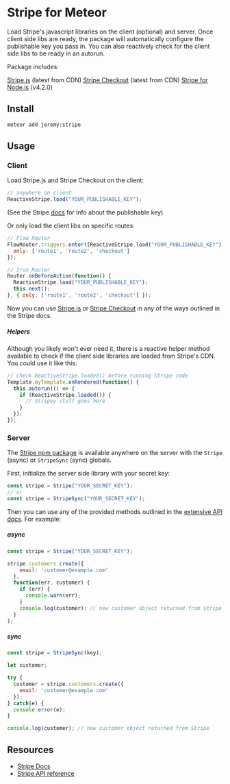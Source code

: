 # Stripe for Meteor

Load Stripe's javascript libraries on the client (optional) and server.  Once client side libs are ready, the package will automatically configure the publishable key you pass in.  You can also reactively check for the client side libs to be ready in an autorun.

Package includes:

[Stripe.js](https://stripe.com/docs/stripe.js) (latest from CDN)
[Stripe Checkout](https://stripe.com/docs/checkout) (latest from CDN)
[Stripe for Node.js](https://www.npmjs.com/package/stripe) (v4.2.0)

## Install

```bash
meteor add jeremy:stripe
```

## Usage

### Client

Load Stripe.js and Stripe Checkout on the client:

```js
// anywhere on client
ReactiveStripe.load("YOUR_PUBLISHABLE_KEY");
```
(See the Stripe [docs](https://stripe.com/docs/stripe.js#setting-publishable-key) for info about the publishable key)

Or only load the client libs on specific routes:

```js
// Flow Router
FlowRouter.triggers.enter([ReactiveStripe.load("YOUR_PUBLISHABLE_KEY")], {
  only: ['route1', 'route2', 'checkout']
});
```

```js
// Iron Router
Router.onBeforeAction(function() {
  ReactiveStripe.load("YOUR_PUBLISHABLE_KEY");
  this.next();
}, { only: ['route1', 'route2', 'checkout'] });
```

Now you can use [Stripe.js](https://stripe.com/docs/stripe.js) or [Stripe Checkout](https://stripe.com/docs/checkout) in any of the ways outlined in the Stripe docs.

##### Helpers

Although you likely won't ever need it, there is a reactive helper method available to check if the client side libraries are loaded from Stripe's CDN.  You could use it like this:

```js
// check ReactiveStripe.loaded() before running Stripe code
Template.myTemplate.onRendered(function() {
  this.autorun(() => {
    if (ReactiveStripe.loaded()) {
      // Stripey stuff goes here
    }
  });
});
```

### Server

The [Stripe npm package](https://www.npmjs.com/package/stripe) is available anywhere on the server with the `Stripe` (async) or `StripeSync` (sync) globals.

First, initialize the server side library with your secret key:

```js
const stripe = Stripe("YOUR_SECRET_KEY");
// or
const stripe = StripeSync("YOUR_SECRET_KEY");
```

Then you can use any of the provided methods outlined in the [extensive API docs](https://stripe.com/docs/api/node).  For example:

##### async
```js
const stripe = Stripe("YOUR_SECRET_KEY");

stripe.customers.create({
    email: 'customer@example.com'
  },
  function(err, customer) {
    if (err) {
      console.warn(err);
    }
    console.log(customer); // new customer object returned from Stripe
  }
);
```

##### sync
```js
const stripe = StripeSync(key);

let customer;

try {
  customer = stripe.customers.create({
    email: 'customer@example.com'
  });
} catch(e) {
  console.error(e);
}

console.log(customer); // new customer object returned from Stripe
```


## Resources

- [Stripe Docs](https://stripe.com/docs)
- [Stripe API reference](https://stripe.com/docs/api/node)
